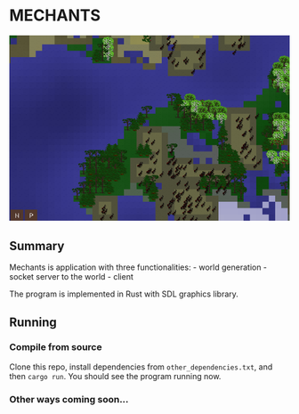 # MECHANTS

![Picture of generated world](screenshots/screenshot1.png "Example screenshot")

## Summary

Mechants is application with three functionalities:
    - world generation
    - socket server to the world
    - client

The program is implemented in Rust with SDL graphics library.

## Running

### Compile from source

Clone this repo, install dependencies from ```other_dependencies.txt```, and then ```cargo run```. You should see the program running now.

### Other ways coming soon...

